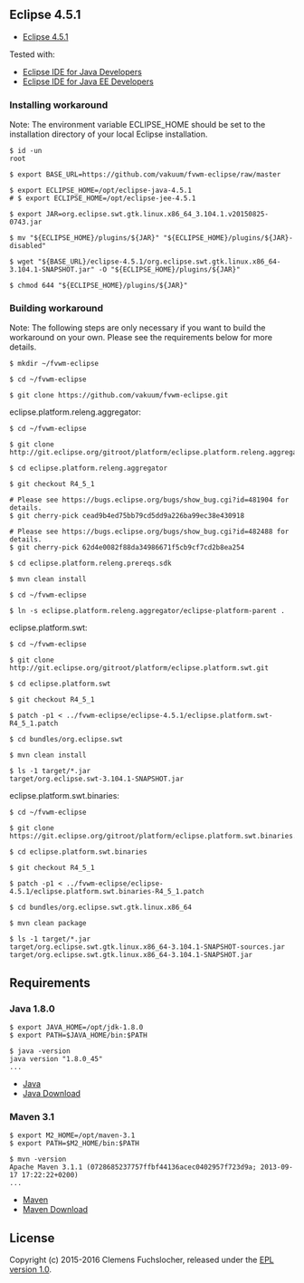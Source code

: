## Eclipse 4.5.1

* [Eclipse 4.5.1](https://www.eclipse.org/downloads/packages/release/mars/1)

Tested with:

* [Eclipse IDE for Java Developers](https://www.eclipse.org/downloads/packages/eclipse-ide-java-developers/mars1)
* [Eclipse IDE for Java EE Developers](https://www.eclipse.org/downloads/packages/eclipse-ide-java-ee-developers/mars1)

### Installing workaround

Note: The environment variable ECLIPSE_HOME should be set to the installation directory of your local Eclipse installation.

	$ id -un
	root

	$ export BASE_URL=https://github.com/vakuum/fvwm-eclipse/raw/master

	$ export ECLIPSE_HOME=/opt/eclipse-java-4.5.1
	# $ export ECLIPSE_HOME=/opt/eclipse-jee-4.5.1

	$ export JAR=org.eclipse.swt.gtk.linux.x86_64_3.104.1.v20150825-0743.jar

	$ mv "${ECLIPSE_HOME}/plugins/${JAR}" "${ECLIPSE_HOME}/plugins/${JAR}-disabled"

	$ wget "${BASE_URL}/eclipse-4.5.1/org.eclipse.swt.gtk.linux.x86_64-3.104.1-SNAPSHOT.jar" -O "${ECLIPSE_HOME}/plugins/${JAR}"

	$ chmod 644 "${ECLIPSE_HOME}/plugins/${JAR}"

### Building workaround

Note: The following steps are only necessary if you want to build the workaround on your own. Please see the requirements below for more details.

	$ mkdir ~/fvwm-eclipse

	$ cd ~/fvwm-eclipse

	$ git clone https://github.com/vakuum/fvwm-eclipse.git

eclipse.platform.releng.aggregator:

	$ cd ~/fvwm-eclipse

	$ git clone http://git.eclipse.org/gitroot/platform/eclipse.platform.releng.aggregator.git

	$ cd eclipse.platform.releng.aggregator

	$ git checkout R4_5_1

	# Please see https://bugs.eclipse.org/bugs/show_bug.cgi?id=481904 for details.
	$ git cherry-pick cead9b4ed75bb79cd5dd9a226ba99ec38e430918

	# Please see https://bugs.eclipse.org/bugs/show_bug.cgi?id=482488 for details.
	$ git cherry-pick 62d4e0082f88da34986671f5cb9cf7cd2b8ea254

	$ cd eclipse.platform.releng.prereqs.sdk

	$ mvn clean install

	$ cd ~/fvwm-eclipse

	$ ln -s eclipse.platform.releng.aggregator/eclipse-platform-parent .

eclipse.platform.swt:

	$ cd ~/fvwm-eclipse

	$ git clone http://git.eclipse.org/gitroot/platform/eclipse.platform.swt.git

	$ cd eclipse.platform.swt

	$ git checkout R4_5_1

	$ patch -p1 < ../fvwm-eclipse/eclipse-4.5.1/eclipse.platform.swt-R4_5_1.patch

	$ cd bundles/org.eclipse.swt

	$ mvn clean install

	$ ls -1 target/*.jar
	target/org.eclipse.swt-3.104.1-SNAPSHOT.jar

eclipse.platform.swt.binaries:

	$ cd ~/fvwm-eclipse

	$ git clone https://git.eclipse.org/gitroot/platform/eclipse.platform.swt.binaries.git

	$ cd eclipse.platform.swt.binaries

	$ git checkout R4_5_1

	$ patch -p1 < ../fvwm-eclipse/eclipse-4.5.1/eclipse.platform.swt.binaries-R4_5_1.patch

	$ cd bundles/org.eclipse.swt.gtk.linux.x86_64

	$ mvn clean package

	$ ls -1 target/*.jar
	target/org.eclipse.swt.gtk.linux.x86_64-3.104.1-SNAPSHOT-sources.jar
	target/org.eclipse.swt.gtk.linux.x86_64-3.104.1-SNAPSHOT.jar

## Requirements

### Java 1.8.0

	$ export JAVA_HOME=/opt/jdk-1.8.0
	$ export PATH=$JAVA_HOME/bin:$PATH

	$ java -version
	java version "1.8.0_45"
	...

* [Java](http://www.oracle.com/technetwork/java/)
* [Java Download](http://www.oracle.com/technetwork/java/javase/downloads/)

### Maven 3.1

	$ export M2_HOME=/opt/maven-3.1
	$ export PATH=$M2_HOME/bin:$PATH

	$ mvn -version
	Apache Maven 3.1.1 (0728685237757ffbf44136acec0402957f723d9a; 2013-09-17 17:22:22+0200)
	...

* [Maven](https://maven.apache.org/)
* [Maven Download](https://maven.apache.org/download.cgi)

## License

Copyright (c) 2015-2016 Clemens Fuchslocher, released under the [EPL version 1.0](../LICENSE).
